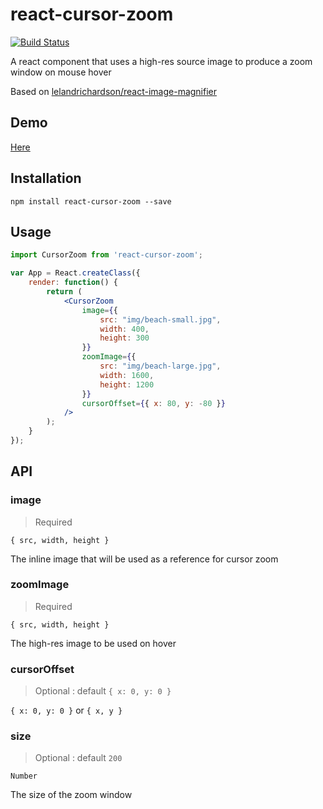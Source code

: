 # react-cursor-zoom 
[![Build Status](https://travis-ci.org/CarMax/react-cursor-zoom.svg?branch=master)](https://travis-ci.org/CarMax/react-cursor-zoom)

A react component that uses a high-res source image to produce a zoom window on mouse hover

Based on [lelandrichardson/react-image-magnifier](https://github.com/lelandrichardson/react-image-magnifier)

## Demo

[Here](http://carmax.github.io/react-cursor-zoom/)

## Installation

`npm install react-cursor-zoom --save`

## Usage


```jsx
import CursorZoom from 'react-cursor-zoom';

var App = React.createClass({
    render: function() {
        return (
            <CursorZoom
                image={{
                    src: "img/beach-small.jpg",
                    width: 400,
                    height: 300
                }}
                zoomImage={{
                    src: "img/beach-large.jpg",
                    width: 1600,
                    height: 1200
                }}
                cursorOffset={{ x: 80, y: -80 }}
            />
        );
    }
});
```

## API

### image

> Required

`{ src, width, height }`

The inline image that will be used as a reference for cursor zoom

### zoomImage

> Required

`{ src, width, height }`

The high-res image to be used on hover

### cursorOffset

> Optional : default `{ x: 0, y: 0 }`

 `{ x: 0, y: 0 }` or `{ x, y }`

### size

> Optional : default `200`

`Number`

The size of the zoom window

